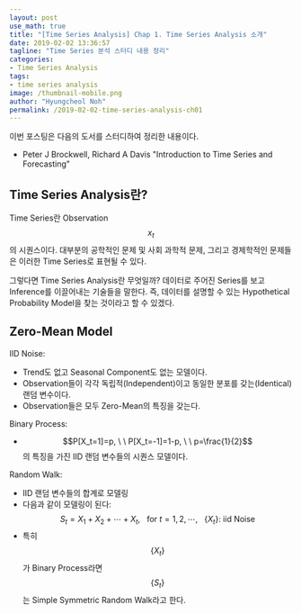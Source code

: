 ```yaml
---
layout: post
use_math: true
title: "[Time Series Analysis] Chap 1. Time Series Analysis 소개"
date: 2019-02-02 13:36:57
tagline: "Time Series 분석 스터디 내용 정리"
categories:
- Time Series Analysis
tags:
- time series analysis
image: /thumbnail-mobile.png
author: "Hyungcheol Noh"
permalink: /2019-02-02-time-series-analysis-ch01
---
```


이번 포스팅은 다음의 도서를 스터디하여 정리한 내용이다.
- Peter J Brockwell, Richard A Davis "Introduction to Time Series and Forecasting"

## Time Series Analysis란?
Time Series란 Observation $$x_t$$의 시퀀스이다. 대부분의 공학적인 문제 및 사회 과학적 문제, 그리고 경제학적인 문제들은 이러한 Time Series로 표현될 수 있다.

그렇다면 Time Series Analysis란 무엇일까? 데이터로 주어진 Series를 보고 Inference를 이끌어내는 기술들을 말한다. 즉, 데이터를 설명할 수 있는 Hypothetical Probability Model을 찾는 것이라고 할 수 있겠다.

## Zero-Mean Model
IID Noise:
- Trend도 없고 Seasonal Component도 없는 모델이다.
- Observation들이 각각 독립적(Independent)이고 동일한 분포를 갖는(Identical) 랜덤 변수이다.
- Observation들은 모두 Zero-Mean의 특징을 갖는다.

Binary Process:
- $$P[X_t=1]=p, \ \ P[X_t=-1]=1-p, \ \ p=\frac{1}{2}$$의 특징을 가진 IID 랜덤 변수들의 시퀀스 모델이다.

Random Walk:
- IID 랜덤 변수들의 합계로 모델링
- 다음과 같이 모델링이 된다: $$S_t = X_1+X_2+\cdots + X_t, \ \ \ \text{for} \ t=1,2,\cdots, \ \ \ \{X_t\}: \ \text{iid Noise}$$
- 특히 $$\{X_t\}$$가 Binary Process라면 $$\{S_t\}$$는 Simple Symmetric Random Walk라고 한다.

